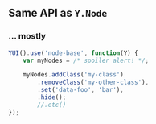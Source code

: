 ## Same API as `Y.Node`

### ... mostly
<!-- .element: class="fragment" -->

```javascript
YUI().use('node-base', function(Y) {
    var myNodes = /* spoiler alert! */;

    myNodes.addClass('my-class')
        .removeClass('my-other-class'),
        .set('data-foo', 'bar'),
        .hide();
        //.etc()
});
```
<!-- .element: class="fragment" -->

